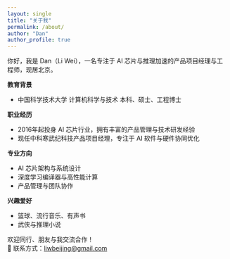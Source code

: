 ```yaml
---
layout: single
title: "关于我"
permalink: /about/
author: "Dan"
author_profile: true
---
```


你好，我是 Dan（Li Wei），一名专注于 AI 芯片与推理加速的产品项目经理与工程师，现居北京。

**教育背景**
- 中国科学技术大学 计算机科学与技术 本科、硕士、工程博士

**职业经历**
- 2016年起投身 AI 芯片行业，拥有丰富的产品管理与技术研发经验
- 现任中科寒武纪科技产品项目经理，专注于 AI 软件与硬件协同优化

**专业方向**
- AI 芯片架构与系统设计
- 深度学习编译器与高性能计算
- 产品管理与团队协作

**兴趣爱好**
- 篮球、流行音乐、有声书
- 武侠与推理小说

欢迎同行、朋友与我交流合作！  
📧 联系方式：[liwbeijing@gmail.com](mailto:liwbeijing@gmail.com)

